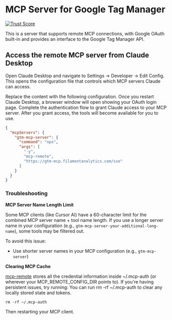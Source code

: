 # MCP Server for Google Tag Manager
[![Trust Score](https://archestra.ai/mcp-catalog/api/badge/quality/stape-io/google-tag-manager-mcp-server)](https://archestra.ai/mcp-catalog/stape-io__google-tag-manager-mcp-server)

This is a server that supports remote MCP connections, with Google OAuth built-in and provides an interface to the Google Tag Manager API.


## Access the remote MCP server from Claude Desktop

Open Claude Desktop and navigate to Settings -> Developer -> Edit Config. This opens the configuration file that controls which MCP servers Claude can access.

Replace the content with the following configuration. Once you restart Claude Desktop, a browser window will open showing your OAuth login page. Complete the authentication flow to grant Claude access to your MCP server. After you grant access, the tools will become available for you to use.

```json
{
  "mcpServers": {
    "gtm-mcp-server": {
      "command": "npx",
      "args": [
        "-y",
        "mcp-remote",
        "https://gtm-mcp.filamentanalytics.com/sse"
      ]
    }
  }
}
```

### Troubleshooting

**MCP Server Name Length Limit**

Some MCP clients (like Cursor AI) have a 60-character limit for the combined MCP server name + tool name length. If you use a longer server name in your configuration (e.g., `gtm-mcp-server-your-additional-long-name`), some tools may be filtered out.

To avoid this issue:
- Use shorter server names in your MCP configuration (e.g., `gtm-mcp-server`)

**Clearing MCP Cache**

[mcp-remote](https://github.com/geelen/mcp-remote#readme) stores all the credential information inside ~/.mcp-auth (or wherever your MCP_REMOTE_CONFIG_DIR points to). If you're having persistent issues, try running:
You can run rm -rf ~/.mcp-auth to clear any locally stored state and tokens.
```
rm -rf ~/.mcp-auth
```
Then restarting your MCP client.
